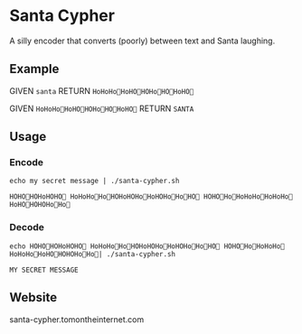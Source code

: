 # Santa Cypher

A silly encoder that converts (poorly) between text and Santa laughing.

## Example

GIVEN `santa`
RETURN `HoHoHo🎅HoHO🎅HOHo🎅HO🎅HoHO🎅`

GIVEN `HoHoHo🎅HoHO🎅HOHo🎅HO🎅HoHO🎅`
RETURN `SANTA`

## Usage

### Encode

`echo my secret message | ./santa-cypher.sh`

`HOHO🎅HOHoHOHO🎅 HoHoHo🎅Ho🎅HOHoHOHo🎅HoHOHo🎅Ho🎅HO🎅 HOHO🎅Ho🎅HoHoHo🎅HoHoHo🎅HoHO🎅HOHOHo🎅Ho🎅`

### Decode

`echo HOHO🎅HOHoHOHO🎅 HoHoHo🎅Ho🎅HOHoHOHo🎅HoHOHo🎅Ho🎅HO🎅 HOHO🎅Ho🎅HoHoHo🎅HoHoHo🎅HoHO🎅HOHOHo🎅Ho🎅| ./santa-cypher.sh`

`MY SECRET MESSAGE`

## Website

santa-cypher.tomontheinternet.com
